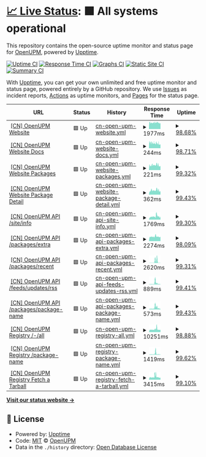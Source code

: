 # [📈 Live Status](https://openupm.github.io/upptime-openupmcn): <!--live status--> **🟩 All systems operational**

This repository contains the open-source uptime monitor and status page for [OpenUPM](https://openupm.github.io/upptime-openupmcn), powered by [Upptime](https://github.com/upptime/upptime).

[![Uptime CI](https://github.com/openupm/upptime-openupmcn/workflows/Uptime%20CI/badge.svg)](https://github.com/openupm/upptime-openupmcn/actions?query=workflow%3A%22Uptime+CI%22)
[![Response Time CI](https://github.com/openupm/upptime-openupmcn/workflows/Response%20Time%20CI/badge.svg)](https://github.com/openupm/upptime-openupmcn/actions?query=workflow%3A%22Response+Time+CI%22)
[![Graphs CI](https://github.com/openupm/upptime-openupmcn/workflows/Graphs%20CI/badge.svg)](https://github.com/openupm/upptime-openupmcn/actions?query=workflow%3A%22Graphs+CI%22)
[![Static Site CI](https://github.com/openupm/upptime-openupmcn/workflows/Static%20Site%20CI/badge.svg)](https://github.com/openupm/upptime-openupmcn/actions?query=workflow%3A%22Static+Site+CI%22)
[![Summary CI](https://github.com/openupm/upptime-openupmcn/workflows/Summary%20CI/badge.svg)](https://github.com/openupm/upptime-openupmcn/actions?query=workflow%3A%22Summary+CI%22)

With [Upptime](https://upptime.js.org), you can get your own unlimited and free uptime monitor and status page, powered entirely by a GitHub repository. We use [Issues](https://github.com/openupm/upptime-openupmcn/issues) as incident reports, [Actions](https://github.com/openupm/upptime-openupmcn/actions) as uptime monitors, and [Pages](https://openupm.github.io/upptime-openupmcn) for the status page.

<!--start: status pages-->
<!-- This summary is generated by Upptime (https://github.com/upptime/upptime) -->
<!-- Do not edit this manually, your changes will be overwritten -->
<!-- prettier-ignore -->
| URL | Status | History | Response Time | Uptime |
| --- | ------ | ------- | ------------- | ------ |
| <img alt="" src="https://icons.duckduckgo.com/ip3/openupm.cn.ico" height="13"> [[CN] OpenUPM Website](https://openupm.cn) | 🟩 Up | [cn-open-upm-website.yml](https://github.com/openupm/upptime-openupmcn/commits/HEAD/history/cn-open-upm-website.yml) | <details><summary><img alt="Response time graph" src="./graphs/cn-open-upm-website/response-time-week.png" height="20"> 1977ms</summary><br><a href="https://openupm.github.io/upptime-openupmcn/history/cn-open-upm-website"><img alt="Response time 2326" src="https://img.shields.io/endpoint?url=https%3A%2F%2Fraw.githubusercontent.com%2Fopenupm%2Fupptime-openupmcn%2FHEAD%2Fapi%2Fcn-open-upm-website%2Fresponse-time.json"></a><br><a href="https://openupm.github.io/upptime-openupmcn/history/cn-open-upm-website"><img alt="24-hour response time 1874" src="https://img.shields.io/endpoint?url=https%3A%2F%2Fraw.githubusercontent.com%2Fopenupm%2Fupptime-openupmcn%2FHEAD%2Fapi%2Fcn-open-upm-website%2Fresponse-time-day.json"></a><br><a href="https://openupm.github.io/upptime-openupmcn/history/cn-open-upm-website"><img alt="7-day response time 1977" src="https://img.shields.io/endpoint?url=https%3A%2F%2Fraw.githubusercontent.com%2Fopenupm%2Fupptime-openupmcn%2FHEAD%2Fapi%2Fcn-open-upm-website%2Fresponse-time-week.json"></a><br><a href="https://openupm.github.io/upptime-openupmcn/history/cn-open-upm-website"><img alt="30-day response time 2449" src="https://img.shields.io/endpoint?url=https%3A%2F%2Fraw.githubusercontent.com%2Fopenupm%2Fupptime-openupmcn%2FHEAD%2Fapi%2Fcn-open-upm-website%2Fresponse-time-month.json"></a><br><a href="https://openupm.github.io/upptime-openupmcn/history/cn-open-upm-website"><img alt="1-year response time 2326" src="https://img.shields.io/endpoint?url=https%3A%2F%2Fraw.githubusercontent.com%2Fopenupm%2Fupptime-openupmcn%2FHEAD%2Fapi%2Fcn-open-upm-website%2Fresponse-time-year.json"></a></details> | <details><summary><a href="https://openupm.github.io/upptime-openupmcn/history/cn-open-upm-website">98.68%</a></summary><a href="https://openupm.github.io/upptime-openupmcn/history/cn-open-upm-website"><img alt="All-time uptime 98.74%" src="https://img.shields.io/endpoint?url=https%3A%2F%2Fraw.githubusercontent.com%2Fopenupm%2Fupptime-openupmcn%2FHEAD%2Fapi%2Fcn-open-upm-website%2Fuptime.json"></a><br><a href="https://openupm.github.io/upptime-openupmcn/history/cn-open-upm-website"><img alt="24-hour uptime 97.96%" src="https://img.shields.io/endpoint?url=https%3A%2F%2Fraw.githubusercontent.com%2Fopenupm%2Fupptime-openupmcn%2FHEAD%2Fapi%2Fcn-open-upm-website%2Fuptime-day.json"></a><br><a href="https://openupm.github.io/upptime-openupmcn/history/cn-open-upm-website"><img alt="7-day uptime 98.68%" src="https://img.shields.io/endpoint?url=https%3A%2F%2Fraw.githubusercontent.com%2Fopenupm%2Fupptime-openupmcn%2FHEAD%2Fapi%2Fcn-open-upm-website%2Fuptime-week.json"></a><br><a href="https://openupm.github.io/upptime-openupmcn/history/cn-open-upm-website"><img alt="30-day uptime 97.32%" src="https://img.shields.io/endpoint?url=https%3A%2F%2Fraw.githubusercontent.com%2Fopenupm%2Fupptime-openupmcn%2FHEAD%2Fapi%2Fcn-open-upm-website%2Fuptime-month.json"></a><br><a href="https://openupm.github.io/upptime-openupmcn/history/cn-open-upm-website"><img alt="1-year uptime 98.74%" src="https://img.shields.io/endpoint?url=https%3A%2F%2Fraw.githubusercontent.com%2Fopenupm%2Fupptime-openupmcn%2FHEAD%2Fapi%2Fcn-open-upm-website%2Fuptime-year.json"></a></details>
| <img alt="" src="https://icons.duckduckgo.com/ip3/openupm.cn.ico" height="13"> [[CN] OpenUPM Website Docs](https://openupm.cn/docs/) | 🟩 Up | [cn-open-upm-website-docs.yml](https://github.com/openupm/upptime-openupmcn/commits/HEAD/history/cn-open-upm-website-docs.yml) | <details><summary><img alt="Response time graph" src="./graphs/cn-open-upm-website-docs/response-time-week.png" height="20"> 244ms</summary><br><a href="https://openupm.github.io/upptime-openupmcn/history/cn-open-upm-website-docs"><img alt="Response time 267" src="https://img.shields.io/endpoint?url=https%3A%2F%2Fraw.githubusercontent.com%2Fopenupm%2Fupptime-openupmcn%2FHEAD%2Fapi%2Fcn-open-upm-website-docs%2Fresponse-time.json"></a><br><a href="https://openupm.github.io/upptime-openupmcn/history/cn-open-upm-website-docs"><img alt="24-hour response time 212" src="https://img.shields.io/endpoint?url=https%3A%2F%2Fraw.githubusercontent.com%2Fopenupm%2Fupptime-openupmcn%2FHEAD%2Fapi%2Fcn-open-upm-website-docs%2Fresponse-time-day.json"></a><br><a href="https://openupm.github.io/upptime-openupmcn/history/cn-open-upm-website-docs"><img alt="7-day response time 244" src="https://img.shields.io/endpoint?url=https%3A%2F%2Fraw.githubusercontent.com%2Fopenupm%2Fupptime-openupmcn%2FHEAD%2Fapi%2Fcn-open-upm-website-docs%2Fresponse-time-week.json"></a><br><a href="https://openupm.github.io/upptime-openupmcn/history/cn-open-upm-website-docs"><img alt="30-day response time 251" src="https://img.shields.io/endpoint?url=https%3A%2F%2Fraw.githubusercontent.com%2Fopenupm%2Fupptime-openupmcn%2FHEAD%2Fapi%2Fcn-open-upm-website-docs%2Fresponse-time-month.json"></a><br><a href="https://openupm.github.io/upptime-openupmcn/history/cn-open-upm-website-docs"><img alt="1-year response time 267" src="https://img.shields.io/endpoint?url=https%3A%2F%2Fraw.githubusercontent.com%2Fopenupm%2Fupptime-openupmcn%2FHEAD%2Fapi%2Fcn-open-upm-website-docs%2Fresponse-time-year.json"></a></details> | <details><summary><a href="https://openupm.github.io/upptime-openupmcn/history/cn-open-upm-website-docs">98.71%</a></summary><a href="https://openupm.github.io/upptime-openupmcn/history/cn-open-upm-website-docs"><img alt="All-time uptime 98.76%" src="https://img.shields.io/endpoint?url=https%3A%2F%2Fraw.githubusercontent.com%2Fopenupm%2Fupptime-openupmcn%2FHEAD%2Fapi%2Fcn-open-upm-website-docs%2Fuptime.json"></a><br><a href="https://openupm.github.io/upptime-openupmcn/history/cn-open-upm-website-docs"><img alt="24-hour uptime 98.00%" src="https://img.shields.io/endpoint?url=https%3A%2F%2Fraw.githubusercontent.com%2Fopenupm%2Fupptime-openupmcn%2FHEAD%2Fapi%2Fcn-open-upm-website-docs%2Fuptime-day.json"></a><br><a href="https://openupm.github.io/upptime-openupmcn/history/cn-open-upm-website-docs"><img alt="7-day uptime 98.71%" src="https://img.shields.io/endpoint?url=https%3A%2F%2Fraw.githubusercontent.com%2Fopenupm%2Fupptime-openupmcn%2FHEAD%2Fapi%2Fcn-open-upm-website-docs%2Fuptime-week.json"></a><br><a href="https://openupm.github.io/upptime-openupmcn/history/cn-open-upm-website-docs"><img alt="30-day uptime 97.52%" src="https://img.shields.io/endpoint?url=https%3A%2F%2Fraw.githubusercontent.com%2Fopenupm%2Fupptime-openupmcn%2FHEAD%2Fapi%2Fcn-open-upm-website-docs%2Fuptime-month.json"></a><br><a href="https://openupm.github.io/upptime-openupmcn/history/cn-open-upm-website-docs"><img alt="1-year uptime 98.76%" src="https://img.shields.io/endpoint?url=https%3A%2F%2Fraw.githubusercontent.com%2Fopenupm%2Fupptime-openupmcn%2FHEAD%2Fapi%2Fcn-open-upm-website-docs%2Fuptime-year.json"></a></details>
| <img alt="" src="https://icons.duckduckgo.com/ip3/openupm.cn.ico" height="13"> [[CN] OpenUPM Website Packages](https://openupm.cn/packages/) | 🟩 Up | [cn-open-upm-website-packages.yml](https://github.com/openupm/upptime-openupmcn/commits/HEAD/history/cn-open-upm-website-packages.yml) | <details><summary><img alt="Response time graph" src="./graphs/cn-open-upm-website-packages/response-time-week.png" height="20"> 221ms</summary><br><a href="https://openupm.github.io/upptime-openupmcn/history/cn-open-upm-website-packages"><img alt="Response time 292" src="https://img.shields.io/endpoint?url=https%3A%2F%2Fraw.githubusercontent.com%2Fopenupm%2Fupptime-openupmcn%2FHEAD%2Fapi%2Fcn-open-upm-website-packages%2Fresponse-time.json"></a><br><a href="https://openupm.github.io/upptime-openupmcn/history/cn-open-upm-website-packages"><img alt="24-hour response time 200" src="https://img.shields.io/endpoint?url=https%3A%2F%2Fraw.githubusercontent.com%2Fopenupm%2Fupptime-openupmcn%2FHEAD%2Fapi%2Fcn-open-upm-website-packages%2Fresponse-time-day.json"></a><br><a href="https://openupm.github.io/upptime-openupmcn/history/cn-open-upm-website-packages"><img alt="7-day response time 221" src="https://img.shields.io/endpoint?url=https%3A%2F%2Fraw.githubusercontent.com%2Fopenupm%2Fupptime-openupmcn%2FHEAD%2Fapi%2Fcn-open-upm-website-packages%2Fresponse-time-week.json"></a><br><a href="https://openupm.github.io/upptime-openupmcn/history/cn-open-upm-website-packages"><img alt="30-day response time 224" src="https://img.shields.io/endpoint?url=https%3A%2F%2Fraw.githubusercontent.com%2Fopenupm%2Fupptime-openupmcn%2FHEAD%2Fapi%2Fcn-open-upm-website-packages%2Fresponse-time-month.json"></a><br><a href="https://openupm.github.io/upptime-openupmcn/history/cn-open-upm-website-packages"><img alt="1-year response time 292" src="https://img.shields.io/endpoint?url=https%3A%2F%2Fraw.githubusercontent.com%2Fopenupm%2Fupptime-openupmcn%2FHEAD%2Fapi%2Fcn-open-upm-website-packages%2Fresponse-time-year.json"></a></details> | <details><summary><a href="https://openupm.github.io/upptime-openupmcn/history/cn-open-upm-website-packages">99.32%</a></summary><a href="https://openupm.github.io/upptime-openupmcn/history/cn-open-upm-website-packages"><img alt="All-time uptime 98.73%" src="https://img.shields.io/endpoint?url=https%3A%2F%2Fraw.githubusercontent.com%2Fopenupm%2Fupptime-openupmcn%2FHEAD%2Fapi%2Fcn-open-upm-website-packages%2Fuptime.json"></a><br><a href="https://openupm.github.io/upptime-openupmcn/history/cn-open-upm-website-packages"><img alt="24-hour uptime 98.03%" src="https://img.shields.io/endpoint?url=https%3A%2F%2Fraw.githubusercontent.com%2Fopenupm%2Fupptime-openupmcn%2FHEAD%2Fapi%2Fcn-open-upm-website-packages%2Fuptime-day.json"></a><br><a href="https://openupm.github.io/upptime-openupmcn/history/cn-open-upm-website-packages"><img alt="7-day uptime 99.32%" src="https://img.shields.io/endpoint?url=https%3A%2F%2Fraw.githubusercontent.com%2Fopenupm%2Fupptime-openupmcn%2FHEAD%2Fapi%2Fcn-open-upm-website-packages%2Fuptime-week.json"></a><br><a href="https://openupm.github.io/upptime-openupmcn/history/cn-open-upm-website-packages"><img alt="30-day uptime 98.27%" src="https://img.shields.io/endpoint?url=https%3A%2F%2Fraw.githubusercontent.com%2Fopenupm%2Fupptime-openupmcn%2FHEAD%2Fapi%2Fcn-open-upm-website-packages%2Fuptime-month.json"></a><br><a href="https://openupm.github.io/upptime-openupmcn/history/cn-open-upm-website-packages"><img alt="1-year uptime 98.73%" src="https://img.shields.io/endpoint?url=https%3A%2F%2Fraw.githubusercontent.com%2Fopenupm%2Fupptime-openupmcn%2FHEAD%2Fapi%2Fcn-open-upm-website-packages%2Fuptime-year.json"></a></details>
| <img alt="" src="https://icons.duckduckgo.com/ip3/openupm.cn.ico" height="13"> [[CN] OpenUPM Website Package Detail](https://openupm.cn/packages/com.littlebigfun.addressable-importer/) | 🟩 Up | [cn-open-upm-website-package-detail.yml](https://github.com/openupm/upptime-openupmcn/commits/HEAD/history/cn-open-upm-website-package-detail.yml) | <details><summary><img alt="Response time graph" src="./graphs/cn-open-upm-website-package-detail/response-time-week.png" height="20"> 362ms</summary><br><a href="https://openupm.github.io/upptime-openupmcn/history/cn-open-upm-website-package-detail"><img alt="Response time 265" src="https://img.shields.io/endpoint?url=https%3A%2F%2Fraw.githubusercontent.com%2Fopenupm%2Fupptime-openupmcn%2FHEAD%2Fapi%2Fcn-open-upm-website-package-detail%2Fresponse-time.json"></a><br><a href="https://openupm.github.io/upptime-openupmcn/history/cn-open-upm-website-package-detail"><img alt="24-hour response time 882" src="https://img.shields.io/endpoint?url=https%3A%2F%2Fraw.githubusercontent.com%2Fopenupm%2Fupptime-openupmcn%2FHEAD%2Fapi%2Fcn-open-upm-website-package-detail%2Fresponse-time-day.json"></a><br><a href="https://openupm.github.io/upptime-openupmcn/history/cn-open-upm-website-package-detail"><img alt="7-day response time 362" src="https://img.shields.io/endpoint?url=https%3A%2F%2Fraw.githubusercontent.com%2Fopenupm%2Fupptime-openupmcn%2FHEAD%2Fapi%2Fcn-open-upm-website-package-detail%2Fresponse-time-week.json"></a><br><a href="https://openupm.github.io/upptime-openupmcn/history/cn-open-upm-website-package-detail"><img alt="30-day response time 250" src="https://img.shields.io/endpoint?url=https%3A%2F%2Fraw.githubusercontent.com%2Fopenupm%2Fupptime-openupmcn%2FHEAD%2Fapi%2Fcn-open-upm-website-package-detail%2Fresponse-time-month.json"></a><br><a href="https://openupm.github.io/upptime-openupmcn/history/cn-open-upm-website-package-detail"><img alt="1-year response time 265" src="https://img.shields.io/endpoint?url=https%3A%2F%2Fraw.githubusercontent.com%2Fopenupm%2Fupptime-openupmcn%2FHEAD%2Fapi%2Fcn-open-upm-website-package-detail%2Fresponse-time-year.json"></a></details> | <details><summary><a href="https://openupm.github.io/upptime-openupmcn/history/cn-open-upm-website-package-detail">99.43%</a></summary><a href="https://openupm.github.io/upptime-openupmcn/history/cn-open-upm-website-package-detail"><img alt="All-time uptime 98.98%" src="https://img.shields.io/endpoint?url=https%3A%2F%2Fraw.githubusercontent.com%2Fopenupm%2Fupptime-openupmcn%2FHEAD%2Fapi%2Fcn-open-upm-website-package-detail%2Fuptime.json"></a><br><a href="https://openupm.github.io/upptime-openupmcn/history/cn-open-upm-website-package-detail"><img alt="24-hour uptime 98.79%" src="https://img.shields.io/endpoint?url=https%3A%2F%2Fraw.githubusercontent.com%2Fopenupm%2Fupptime-openupmcn%2FHEAD%2Fapi%2Fcn-open-upm-website-package-detail%2Fuptime-day.json"></a><br><a href="https://openupm.github.io/upptime-openupmcn/history/cn-open-upm-website-package-detail"><img alt="7-day uptime 99.43%" src="https://img.shields.io/endpoint?url=https%3A%2F%2Fraw.githubusercontent.com%2Fopenupm%2Fupptime-openupmcn%2FHEAD%2Fapi%2Fcn-open-upm-website-package-detail%2Fuptime-week.json"></a><br><a href="https://openupm.github.io/upptime-openupmcn/history/cn-open-upm-website-package-detail"><img alt="30-day uptime 99.37%" src="https://img.shields.io/endpoint?url=https%3A%2F%2Fraw.githubusercontent.com%2Fopenupm%2Fupptime-openupmcn%2FHEAD%2Fapi%2Fcn-open-upm-website-package-detail%2Fuptime-month.json"></a><br><a href="https://openupm.github.io/upptime-openupmcn/history/cn-open-upm-website-package-detail"><img alt="1-year uptime 98.98%" src="https://img.shields.io/endpoint?url=https%3A%2F%2Fraw.githubusercontent.com%2Fopenupm%2Fupptime-openupmcn%2FHEAD%2Fapi%2Fcn-open-upm-website-package-detail%2Fuptime-year.json"></a></details>
| <img alt="" src="https://icons.duckduckgo.com/ip3/api.openupm.cn.ico" height="13"> [[CN] OpenUPM API /site/info](https://api.openupm.cn/site/info) | 🟩 Up | [cn-open-upm-api-site-info.yml](https://github.com/openupm/upptime-openupmcn/commits/HEAD/history/cn-open-upm-api-site-info.yml) | <details><summary><img alt="Response time graph" src="./graphs/cn-open-upm-api-site-info/response-time-week.png" height="20"> 1769ms</summary><br><a href="https://openupm.github.io/upptime-openupmcn/history/cn-open-upm-api-site-info"><img alt="Response time 2267" src="https://img.shields.io/endpoint?url=https%3A%2F%2Fraw.githubusercontent.com%2Fopenupm%2Fupptime-openupmcn%2FHEAD%2Fapi%2Fcn-open-upm-api-site-info%2Fresponse-time.json"></a><br><a href="https://openupm.github.io/upptime-openupmcn/history/cn-open-upm-api-site-info"><img alt="24-hour response time 1759" src="https://img.shields.io/endpoint?url=https%3A%2F%2Fraw.githubusercontent.com%2Fopenupm%2Fupptime-openupmcn%2FHEAD%2Fapi%2Fcn-open-upm-api-site-info%2Fresponse-time-day.json"></a><br><a href="https://openupm.github.io/upptime-openupmcn/history/cn-open-upm-api-site-info"><img alt="7-day response time 1769" src="https://img.shields.io/endpoint?url=https%3A%2F%2Fraw.githubusercontent.com%2Fopenupm%2Fupptime-openupmcn%2FHEAD%2Fapi%2Fcn-open-upm-api-site-info%2Fresponse-time-week.json"></a><br><a href="https://openupm.github.io/upptime-openupmcn/history/cn-open-upm-api-site-info"><img alt="30-day response time 2406" src="https://img.shields.io/endpoint?url=https%3A%2F%2Fraw.githubusercontent.com%2Fopenupm%2Fupptime-openupmcn%2FHEAD%2Fapi%2Fcn-open-upm-api-site-info%2Fresponse-time-month.json"></a><br><a href="https://openupm.github.io/upptime-openupmcn/history/cn-open-upm-api-site-info"><img alt="1-year response time 2267" src="https://img.shields.io/endpoint?url=https%3A%2F%2Fraw.githubusercontent.com%2Fopenupm%2Fupptime-openupmcn%2FHEAD%2Fapi%2Fcn-open-upm-api-site-info%2Fresponse-time-year.json"></a></details> | <details><summary><a href="https://openupm.github.io/upptime-openupmcn/history/cn-open-upm-api-site-info">99.30%</a></summary><a href="https://openupm.github.io/upptime-openupmcn/history/cn-open-upm-api-site-info"><img alt="All-time uptime 98.65%" src="https://img.shields.io/endpoint?url=https%3A%2F%2Fraw.githubusercontent.com%2Fopenupm%2Fupptime-openupmcn%2FHEAD%2Fapi%2Fcn-open-upm-api-site-info%2Fuptime.json"></a><br><a href="https://openupm.github.io/upptime-openupmcn/history/cn-open-upm-api-site-info"><img alt="24-hour uptime 100.00%" src="https://img.shields.io/endpoint?url=https%3A%2F%2Fraw.githubusercontent.com%2Fopenupm%2Fupptime-openupmcn%2FHEAD%2Fapi%2Fcn-open-upm-api-site-info%2Fuptime-day.json"></a><br><a href="https://openupm.github.io/upptime-openupmcn/history/cn-open-upm-api-site-info"><img alt="7-day uptime 99.30%" src="https://img.shields.io/endpoint?url=https%3A%2F%2Fraw.githubusercontent.com%2Fopenupm%2Fupptime-openupmcn%2FHEAD%2Fapi%2Fcn-open-upm-api-site-info%2Fuptime-week.json"></a><br><a href="https://openupm.github.io/upptime-openupmcn/history/cn-open-upm-api-site-info"><img alt="30-day uptime 99.23%" src="https://img.shields.io/endpoint?url=https%3A%2F%2Fraw.githubusercontent.com%2Fopenupm%2Fupptime-openupmcn%2FHEAD%2Fapi%2Fcn-open-upm-api-site-info%2Fuptime-month.json"></a><br><a href="https://openupm.github.io/upptime-openupmcn/history/cn-open-upm-api-site-info"><img alt="1-year uptime 98.65%" src="https://img.shields.io/endpoint?url=https%3A%2F%2Fraw.githubusercontent.com%2Fopenupm%2Fupptime-openupmcn%2FHEAD%2Fapi%2Fcn-open-upm-api-site-info%2Fuptime-year.json"></a></details>
| <img alt="" src="https://icons.duckduckgo.com/ip3/api.openupm.cn.ico" height="13"> [[CN] OpenUPM API /packages/extra](https://api.openupm.cn/packages/extra) | 🟩 Up | [cn-open-upm-api-packages-extra.yml](https://github.com/openupm/upptime-openupmcn/commits/HEAD/history/cn-open-upm-api-packages-extra.yml) | <details><summary><img alt="Response time graph" src="./graphs/cn-open-upm-api-packages-extra/response-time-week.png" height="20"> 2274ms</summary><br><a href="https://openupm.github.io/upptime-openupmcn/history/cn-open-upm-api-packages-extra"><img alt="Response time 3159" src="https://img.shields.io/endpoint?url=https%3A%2F%2Fraw.githubusercontent.com%2Fopenupm%2Fupptime-openupmcn%2FHEAD%2Fapi%2Fcn-open-upm-api-packages-extra%2Fresponse-time.json"></a><br><a href="https://openupm.github.io/upptime-openupmcn/history/cn-open-upm-api-packages-extra"><img alt="24-hour response time 2255" src="https://img.shields.io/endpoint?url=https%3A%2F%2Fraw.githubusercontent.com%2Fopenupm%2Fupptime-openupmcn%2FHEAD%2Fapi%2Fcn-open-upm-api-packages-extra%2Fresponse-time-day.json"></a><br><a href="https://openupm.github.io/upptime-openupmcn/history/cn-open-upm-api-packages-extra"><img alt="7-day response time 2274" src="https://img.shields.io/endpoint?url=https%3A%2F%2Fraw.githubusercontent.com%2Fopenupm%2Fupptime-openupmcn%2FHEAD%2Fapi%2Fcn-open-upm-api-packages-extra%2Fresponse-time-week.json"></a><br><a href="https://openupm.github.io/upptime-openupmcn/history/cn-open-upm-api-packages-extra"><img alt="30-day response time 3106" src="https://img.shields.io/endpoint?url=https%3A%2F%2Fraw.githubusercontent.com%2Fopenupm%2Fupptime-openupmcn%2FHEAD%2Fapi%2Fcn-open-upm-api-packages-extra%2Fresponse-time-month.json"></a><br><a href="https://openupm.github.io/upptime-openupmcn/history/cn-open-upm-api-packages-extra"><img alt="1-year response time 3159" src="https://img.shields.io/endpoint?url=https%3A%2F%2Fraw.githubusercontent.com%2Fopenupm%2Fupptime-openupmcn%2FHEAD%2Fapi%2Fcn-open-upm-api-packages-extra%2Fresponse-time-year.json"></a></details> | <details><summary><a href="https://openupm.github.io/upptime-openupmcn/history/cn-open-upm-api-packages-extra">98.09%</a></summary><a href="https://openupm.github.io/upptime-openupmcn/history/cn-open-upm-api-packages-extra"><img alt="All-time uptime 98.29%" src="https://img.shields.io/endpoint?url=https%3A%2F%2Fraw.githubusercontent.com%2Fopenupm%2Fupptime-openupmcn%2FHEAD%2Fapi%2Fcn-open-upm-api-packages-extra%2Fuptime.json"></a><br><a href="https://openupm.github.io/upptime-openupmcn/history/cn-open-upm-api-packages-extra"><img alt="24-hour uptime 100.00%" src="https://img.shields.io/endpoint?url=https%3A%2F%2Fraw.githubusercontent.com%2Fopenupm%2Fupptime-openupmcn%2FHEAD%2Fapi%2Fcn-open-upm-api-packages-extra%2Fuptime-day.json"></a><br><a href="https://openupm.github.io/upptime-openupmcn/history/cn-open-upm-api-packages-extra"><img alt="7-day uptime 98.09%" src="https://img.shields.io/endpoint?url=https%3A%2F%2Fraw.githubusercontent.com%2Fopenupm%2Fupptime-openupmcn%2FHEAD%2Fapi%2Fcn-open-upm-api-packages-extra%2Fuptime-week.json"></a><br><a href="https://openupm.github.io/upptime-openupmcn/history/cn-open-upm-api-packages-extra"><img alt="30-day uptime 97.46%" src="https://img.shields.io/endpoint?url=https%3A%2F%2Fraw.githubusercontent.com%2Fopenupm%2Fupptime-openupmcn%2FHEAD%2Fapi%2Fcn-open-upm-api-packages-extra%2Fuptime-month.json"></a><br><a href="https://openupm.github.io/upptime-openupmcn/history/cn-open-upm-api-packages-extra"><img alt="1-year uptime 98.29%" src="https://img.shields.io/endpoint?url=https%3A%2F%2Fraw.githubusercontent.com%2Fopenupm%2Fupptime-openupmcn%2FHEAD%2Fapi%2Fcn-open-upm-api-packages-extra%2Fuptime-year.json"></a></details>
| <img alt="" src="https://icons.duckduckgo.com/ip3/api.openupm.cn.ico" height="13"> [[CN] OpenUPM API /packages/recent](https://api.openupm.cn/packages/recent) | 🟩 Up | [cn-open-upm-api-packages-recent.yml](https://github.com/openupm/upptime-openupmcn/commits/HEAD/history/cn-open-upm-api-packages-recent.yml) | <details><summary><img alt="Response time graph" src="./graphs/cn-open-upm-api-packages-recent/response-time-week.png" height="20"> 2620ms</summary><br><a href="https://openupm.github.io/upptime-openupmcn/history/cn-open-upm-api-packages-recent"><img alt="Response time 1097" src="https://img.shields.io/endpoint?url=https%3A%2F%2Fraw.githubusercontent.com%2Fopenupm%2Fupptime-openupmcn%2FHEAD%2Fapi%2Fcn-open-upm-api-packages-recent%2Fresponse-time.json"></a><br><a href="https://openupm.github.io/upptime-openupmcn/history/cn-open-upm-api-packages-recent"><img alt="24-hour response time 254" src="https://img.shields.io/endpoint?url=https%3A%2F%2Fraw.githubusercontent.com%2Fopenupm%2Fupptime-openupmcn%2FHEAD%2Fapi%2Fcn-open-upm-api-packages-recent%2Fresponse-time-day.json"></a><br><a href="https://openupm.github.io/upptime-openupmcn/history/cn-open-upm-api-packages-recent"><img alt="7-day response time 2620" src="https://img.shields.io/endpoint?url=https%3A%2F%2Fraw.githubusercontent.com%2Fopenupm%2Fupptime-openupmcn%2FHEAD%2Fapi%2Fcn-open-upm-api-packages-recent%2Fresponse-time-week.json"></a><br><a href="https://openupm.github.io/upptime-openupmcn/history/cn-open-upm-api-packages-recent"><img alt="30-day response time 2409" src="https://img.shields.io/endpoint?url=https%3A%2F%2Fraw.githubusercontent.com%2Fopenupm%2Fupptime-openupmcn%2FHEAD%2Fapi%2Fcn-open-upm-api-packages-recent%2Fresponse-time-month.json"></a><br><a href="https://openupm.github.io/upptime-openupmcn/history/cn-open-upm-api-packages-recent"><img alt="1-year response time 1097" src="https://img.shields.io/endpoint?url=https%3A%2F%2Fraw.githubusercontent.com%2Fopenupm%2Fupptime-openupmcn%2FHEAD%2Fapi%2Fcn-open-upm-api-packages-recent%2Fresponse-time-year.json"></a></details> | <details><summary><a href="https://openupm.github.io/upptime-openupmcn/history/cn-open-upm-api-packages-recent">99.31%</a></summary><a href="https://openupm.github.io/upptime-openupmcn/history/cn-open-upm-api-packages-recent"><img alt="All-time uptime 98.64%" src="https://img.shields.io/endpoint?url=https%3A%2F%2Fraw.githubusercontent.com%2Fopenupm%2Fupptime-openupmcn%2FHEAD%2Fapi%2Fcn-open-upm-api-packages-recent%2Fuptime.json"></a><br><a href="https://openupm.github.io/upptime-openupmcn/history/cn-open-upm-api-packages-recent"><img alt="24-hour uptime 100.00%" src="https://img.shields.io/endpoint?url=https%3A%2F%2Fraw.githubusercontent.com%2Fopenupm%2Fupptime-openupmcn%2FHEAD%2Fapi%2Fcn-open-upm-api-packages-recent%2Fuptime-day.json"></a><br><a href="https://openupm.github.io/upptime-openupmcn/history/cn-open-upm-api-packages-recent"><img alt="7-day uptime 99.31%" src="https://img.shields.io/endpoint?url=https%3A%2F%2Fraw.githubusercontent.com%2Fopenupm%2Fupptime-openupmcn%2FHEAD%2Fapi%2Fcn-open-upm-api-packages-recent%2Fuptime-week.json"></a><br><a href="https://openupm.github.io/upptime-openupmcn/history/cn-open-upm-api-packages-recent"><img alt="30-day uptime 99.35%" src="https://img.shields.io/endpoint?url=https%3A%2F%2Fraw.githubusercontent.com%2Fopenupm%2Fupptime-openupmcn%2FHEAD%2Fapi%2Fcn-open-upm-api-packages-recent%2Fuptime-month.json"></a><br><a href="https://openupm.github.io/upptime-openupmcn/history/cn-open-upm-api-packages-recent"><img alt="1-year uptime 98.64%" src="https://img.shields.io/endpoint?url=https%3A%2F%2Fraw.githubusercontent.com%2Fopenupm%2Fupptime-openupmcn%2FHEAD%2Fapi%2Fcn-open-upm-api-packages-recent%2Fuptime-year.json"></a></details>
| <img alt="" src="https://icons.duckduckgo.com/ip3/api.openupm.cn.ico" height="13"> [[CN] OpenUPM API /feeds/updates/rss](https://api.openupm.cn/feeds/updates/rss) | 🟩 Up | [cn-open-upm-api-feeds-updates-rss.yml](https://github.com/openupm/upptime-openupmcn/commits/HEAD/history/cn-open-upm-api-feeds-updates-rss.yml) | <details><summary><img alt="Response time graph" src="./graphs/cn-open-upm-api-feeds-updates-rss/response-time-week.png" height="20"> 889ms</summary><br><a href="https://openupm.github.io/upptime-openupmcn/history/cn-open-upm-api-feeds-updates-rss"><img alt="Response time 970" src="https://img.shields.io/endpoint?url=https%3A%2F%2Fraw.githubusercontent.com%2Fopenupm%2Fupptime-openupmcn%2FHEAD%2Fapi%2Fcn-open-upm-api-feeds-updates-rss%2Fresponse-time.json"></a><br><a href="https://openupm.github.io/upptime-openupmcn/history/cn-open-upm-api-feeds-updates-rss"><img alt="24-hour response time 254" src="https://img.shields.io/endpoint?url=https%3A%2F%2Fraw.githubusercontent.com%2Fopenupm%2Fupptime-openupmcn%2FHEAD%2Fapi%2Fcn-open-upm-api-feeds-updates-rss%2Fresponse-time-day.json"></a><br><a href="https://openupm.github.io/upptime-openupmcn/history/cn-open-upm-api-feeds-updates-rss"><img alt="7-day response time 889" src="https://img.shields.io/endpoint?url=https%3A%2F%2Fraw.githubusercontent.com%2Fopenupm%2Fupptime-openupmcn%2FHEAD%2Fapi%2Fcn-open-upm-api-feeds-updates-rss%2Fresponse-time-week.json"></a><br><a href="https://openupm.github.io/upptime-openupmcn/history/cn-open-upm-api-feeds-updates-rss"><img alt="30-day response time 1631" src="https://img.shields.io/endpoint?url=https%3A%2F%2Fraw.githubusercontent.com%2Fopenupm%2Fupptime-openupmcn%2FHEAD%2Fapi%2Fcn-open-upm-api-feeds-updates-rss%2Fresponse-time-month.json"></a><br><a href="https://openupm.github.io/upptime-openupmcn/history/cn-open-upm-api-feeds-updates-rss"><img alt="1-year response time 970" src="https://img.shields.io/endpoint?url=https%3A%2F%2Fraw.githubusercontent.com%2Fopenupm%2Fupptime-openupmcn%2FHEAD%2Fapi%2Fcn-open-upm-api-feeds-updates-rss%2Fresponse-time-year.json"></a></details> | <details><summary><a href="https://openupm.github.io/upptime-openupmcn/history/cn-open-upm-api-feeds-updates-rss">99.41%</a></summary><a href="https://openupm.github.io/upptime-openupmcn/history/cn-open-upm-api-feeds-updates-rss"><img alt="All-time uptime 98.50%" src="https://img.shields.io/endpoint?url=https%3A%2F%2Fraw.githubusercontent.com%2Fopenupm%2Fupptime-openupmcn%2FHEAD%2Fapi%2Fcn-open-upm-api-feeds-updates-rss%2Fuptime.json"></a><br><a href="https://openupm.github.io/upptime-openupmcn/history/cn-open-upm-api-feeds-updates-rss"><img alt="24-hour uptime 100.00%" src="https://img.shields.io/endpoint?url=https%3A%2F%2Fraw.githubusercontent.com%2Fopenupm%2Fupptime-openupmcn%2FHEAD%2Fapi%2Fcn-open-upm-api-feeds-updates-rss%2Fuptime-day.json"></a><br><a href="https://openupm.github.io/upptime-openupmcn/history/cn-open-upm-api-feeds-updates-rss"><img alt="7-day uptime 99.41%" src="https://img.shields.io/endpoint?url=https%3A%2F%2Fraw.githubusercontent.com%2Fopenupm%2Fupptime-openupmcn%2FHEAD%2Fapi%2Fcn-open-upm-api-feeds-updates-rss%2Fuptime-week.json"></a><br><a href="https://openupm.github.io/upptime-openupmcn/history/cn-open-upm-api-feeds-updates-rss"><img alt="30-day uptime 99.37%" src="https://img.shields.io/endpoint?url=https%3A%2F%2Fraw.githubusercontent.com%2Fopenupm%2Fupptime-openupmcn%2FHEAD%2Fapi%2Fcn-open-upm-api-feeds-updates-rss%2Fuptime-month.json"></a><br><a href="https://openupm.github.io/upptime-openupmcn/history/cn-open-upm-api-feeds-updates-rss"><img alt="1-year uptime 98.50%" src="https://img.shields.io/endpoint?url=https%3A%2F%2Fraw.githubusercontent.com%2Fopenupm%2Fupptime-openupmcn%2FHEAD%2Fapi%2Fcn-open-upm-api-feeds-updates-rss%2Fuptime-year.json"></a></details>
| <img alt="" src="https://icons.duckduckgo.com/ip3/api.openupm.cn.ico" height="13"> [[CN] OpenUPM API /packages/package-name](https://api.openupm.cn/packages/com.littlebigfun.addressable-importer) | 🟩 Up | [cn-open-upm-api-packages-package-name.yml](https://github.com/openupm/upptime-openupmcn/commits/HEAD/history/cn-open-upm-api-packages-package-name.yml) | <details><summary><img alt="Response time graph" src="./graphs/cn-open-upm-api-packages-package-name/response-time-week.png" height="20"> 573ms</summary><br><a href="https://openupm.github.io/upptime-openupmcn/history/cn-open-upm-api-packages-package-name"><img alt="Response time 837" src="https://img.shields.io/endpoint?url=https%3A%2F%2Fraw.githubusercontent.com%2Fopenupm%2Fupptime-openupmcn%2FHEAD%2Fapi%2Fcn-open-upm-api-packages-package-name%2Fresponse-time.json"></a><br><a href="https://openupm.github.io/upptime-openupmcn/history/cn-open-upm-api-packages-package-name"><img alt="24-hour response time 255" src="https://img.shields.io/endpoint?url=https%3A%2F%2Fraw.githubusercontent.com%2Fopenupm%2Fupptime-openupmcn%2FHEAD%2Fapi%2Fcn-open-upm-api-packages-package-name%2Fresponse-time-day.json"></a><br><a href="https://openupm.github.io/upptime-openupmcn/history/cn-open-upm-api-packages-package-name"><img alt="7-day response time 573" src="https://img.shields.io/endpoint?url=https%3A%2F%2Fraw.githubusercontent.com%2Fopenupm%2Fupptime-openupmcn%2FHEAD%2Fapi%2Fcn-open-upm-api-packages-package-name%2Fresponse-time-week.json"></a><br><a href="https://openupm.github.io/upptime-openupmcn/history/cn-open-upm-api-packages-package-name"><img alt="30-day response time 1574" src="https://img.shields.io/endpoint?url=https%3A%2F%2Fraw.githubusercontent.com%2Fopenupm%2Fupptime-openupmcn%2FHEAD%2Fapi%2Fcn-open-upm-api-packages-package-name%2Fresponse-time-month.json"></a><br><a href="https://openupm.github.io/upptime-openupmcn/history/cn-open-upm-api-packages-package-name"><img alt="1-year response time 837" src="https://img.shields.io/endpoint?url=https%3A%2F%2Fraw.githubusercontent.com%2Fopenupm%2Fupptime-openupmcn%2FHEAD%2Fapi%2Fcn-open-upm-api-packages-package-name%2Fresponse-time-year.json"></a></details> | <details><summary><a href="https://openupm.github.io/upptime-openupmcn/history/cn-open-upm-api-packages-package-name">99.43%</a></summary><a href="https://openupm.github.io/upptime-openupmcn/history/cn-open-upm-api-packages-package-name"><img alt="All-time uptime 98.53%" src="https://img.shields.io/endpoint?url=https%3A%2F%2Fraw.githubusercontent.com%2Fopenupm%2Fupptime-openupmcn%2FHEAD%2Fapi%2Fcn-open-upm-api-packages-package-name%2Fuptime.json"></a><br><a href="https://openupm.github.io/upptime-openupmcn/history/cn-open-upm-api-packages-package-name"><img alt="24-hour uptime 100.00%" src="https://img.shields.io/endpoint?url=https%3A%2F%2Fraw.githubusercontent.com%2Fopenupm%2Fupptime-openupmcn%2FHEAD%2Fapi%2Fcn-open-upm-api-packages-package-name%2Fuptime-day.json"></a><br><a href="https://openupm.github.io/upptime-openupmcn/history/cn-open-upm-api-packages-package-name"><img alt="7-day uptime 99.43%" src="https://img.shields.io/endpoint?url=https%3A%2F%2Fraw.githubusercontent.com%2Fopenupm%2Fupptime-openupmcn%2FHEAD%2Fapi%2Fcn-open-upm-api-packages-package-name%2Fuptime-week.json"></a><br><a href="https://openupm.github.io/upptime-openupmcn/history/cn-open-upm-api-packages-package-name"><img alt="30-day uptime 99.51%" src="https://img.shields.io/endpoint?url=https%3A%2F%2Fraw.githubusercontent.com%2Fopenupm%2Fupptime-openupmcn%2FHEAD%2Fapi%2Fcn-open-upm-api-packages-package-name%2Fuptime-month.json"></a><br><a href="https://openupm.github.io/upptime-openupmcn/history/cn-open-upm-api-packages-package-name"><img alt="1-year uptime 98.53%" src="https://img.shields.io/endpoint?url=https%3A%2F%2Fraw.githubusercontent.com%2Fopenupm%2Fupptime-openupmcn%2FHEAD%2Fapi%2Fcn-open-upm-api-packages-package-name%2Fuptime-year.json"></a></details>
| <img alt="" src="https://icons.duckduckgo.com/ip3/package.openupm.cn.ico" height="13"> [[CN] OpenUPM Registry /-/all](https://package.openupm.cn/-/all) | 🟩 Up | [cn-open-upm-registry-all.yml](https://github.com/openupm/upptime-openupmcn/commits/HEAD/history/cn-open-upm-registry-all.yml) | <details><summary><img alt="Response time graph" src="./graphs/cn-open-upm-registry-all/response-time-week.png" height="20"> 10251ms</summary><br><a href="https://openupm.github.io/upptime-openupmcn/history/cn-open-upm-registry-all"><img alt="Response time 9344" src="https://img.shields.io/endpoint?url=https%3A%2F%2Fraw.githubusercontent.com%2Fopenupm%2Fupptime-openupmcn%2FHEAD%2Fapi%2Fcn-open-upm-registry-all%2Fresponse-time.json"></a><br><a href="https://openupm.github.io/upptime-openupmcn/history/cn-open-upm-registry-all"><img alt="24-hour response time 8443" src="https://img.shields.io/endpoint?url=https%3A%2F%2Fraw.githubusercontent.com%2Fopenupm%2Fupptime-openupmcn%2FHEAD%2Fapi%2Fcn-open-upm-registry-all%2Fresponse-time-day.json"></a><br><a href="https://openupm.github.io/upptime-openupmcn/history/cn-open-upm-registry-all"><img alt="7-day response time 10251" src="https://img.shields.io/endpoint?url=https%3A%2F%2Fraw.githubusercontent.com%2Fopenupm%2Fupptime-openupmcn%2FHEAD%2Fapi%2Fcn-open-upm-registry-all%2Fresponse-time-week.json"></a><br><a href="https://openupm.github.io/upptime-openupmcn/history/cn-open-upm-registry-all"><img alt="30-day response time 10023" src="https://img.shields.io/endpoint?url=https%3A%2F%2Fraw.githubusercontent.com%2Fopenupm%2Fupptime-openupmcn%2FHEAD%2Fapi%2Fcn-open-upm-registry-all%2Fresponse-time-month.json"></a><br><a href="https://openupm.github.io/upptime-openupmcn/history/cn-open-upm-registry-all"><img alt="1-year response time 9344" src="https://img.shields.io/endpoint?url=https%3A%2F%2Fraw.githubusercontent.com%2Fopenupm%2Fupptime-openupmcn%2FHEAD%2Fapi%2Fcn-open-upm-registry-all%2Fresponse-time-year.json"></a></details> | <details><summary><a href="https://openupm.github.io/upptime-openupmcn/history/cn-open-upm-registry-all">98.88%</a></summary><a href="https://openupm.github.io/upptime-openupmcn/history/cn-open-upm-registry-all"><img alt="All-time uptime 99.04%" src="https://img.shields.io/endpoint?url=https%3A%2F%2Fraw.githubusercontent.com%2Fopenupm%2Fupptime-openupmcn%2FHEAD%2Fapi%2Fcn-open-upm-registry-all%2Fuptime.json"></a><br><a href="https://openupm.github.io/upptime-openupmcn/history/cn-open-upm-registry-all"><img alt="24-hour uptime 100.00%" src="https://img.shields.io/endpoint?url=https%3A%2F%2Fraw.githubusercontent.com%2Fopenupm%2Fupptime-openupmcn%2FHEAD%2Fapi%2Fcn-open-upm-registry-all%2Fuptime-day.json"></a><br><a href="https://openupm.github.io/upptime-openupmcn/history/cn-open-upm-registry-all"><img alt="7-day uptime 98.88%" src="https://img.shields.io/endpoint?url=https%3A%2F%2Fraw.githubusercontent.com%2Fopenupm%2Fupptime-openupmcn%2FHEAD%2Fapi%2Fcn-open-upm-registry-all%2Fuptime-week.json"></a><br><a href="https://openupm.github.io/upptime-openupmcn/history/cn-open-upm-registry-all"><img alt="30-day uptime 97.94%" src="https://img.shields.io/endpoint?url=https%3A%2F%2Fraw.githubusercontent.com%2Fopenupm%2Fupptime-openupmcn%2FHEAD%2Fapi%2Fcn-open-upm-registry-all%2Fuptime-month.json"></a><br><a href="https://openupm.github.io/upptime-openupmcn/history/cn-open-upm-registry-all"><img alt="1-year uptime 99.04%" src="https://img.shields.io/endpoint?url=https%3A%2F%2Fraw.githubusercontent.com%2Fopenupm%2Fupptime-openupmcn%2FHEAD%2Fapi%2Fcn-open-upm-registry-all%2Fuptime-year.json"></a></details>
| <img alt="" src="https://icons.duckduckgo.com/ip3/package.openupm.cn.ico" height="13"> [[CN] OpenUPM Registry /package-name](https://package.openupm.cn/com.littlebigfun.addressable-importer) | 🟩 Up | [cn-open-upm-registry-package-name.yml](https://github.com/openupm/upptime-openupmcn/commits/HEAD/history/cn-open-upm-registry-package-name.yml) | <details><summary><img alt="Response time graph" src="./graphs/cn-open-upm-registry-package-name/response-time-week.png" height="20"> 1419ms</summary><br><a href="https://openupm.github.io/upptime-openupmcn/history/cn-open-upm-registry-package-name"><img alt="Response time 1543" src="https://img.shields.io/endpoint?url=https%3A%2F%2Fraw.githubusercontent.com%2Fopenupm%2Fupptime-openupmcn%2FHEAD%2Fapi%2Fcn-open-upm-registry-package-name%2Fresponse-time.json"></a><br><a href="https://openupm.github.io/upptime-openupmcn/history/cn-open-upm-registry-package-name"><img alt="24-hour response time 455" src="https://img.shields.io/endpoint?url=https%3A%2F%2Fraw.githubusercontent.com%2Fopenupm%2Fupptime-openupmcn%2FHEAD%2Fapi%2Fcn-open-upm-registry-package-name%2Fresponse-time-day.json"></a><br><a href="https://openupm.github.io/upptime-openupmcn/history/cn-open-upm-registry-package-name"><img alt="7-day response time 1419" src="https://img.shields.io/endpoint?url=https%3A%2F%2Fraw.githubusercontent.com%2Fopenupm%2Fupptime-openupmcn%2FHEAD%2Fapi%2Fcn-open-upm-registry-package-name%2Fresponse-time-week.json"></a><br><a href="https://openupm.github.io/upptime-openupmcn/history/cn-open-upm-registry-package-name"><img alt="30-day response time 2717" src="https://img.shields.io/endpoint?url=https%3A%2F%2Fraw.githubusercontent.com%2Fopenupm%2Fupptime-openupmcn%2FHEAD%2Fapi%2Fcn-open-upm-registry-package-name%2Fresponse-time-month.json"></a><br><a href="https://openupm.github.io/upptime-openupmcn/history/cn-open-upm-registry-package-name"><img alt="1-year response time 1543" src="https://img.shields.io/endpoint?url=https%3A%2F%2Fraw.githubusercontent.com%2Fopenupm%2Fupptime-openupmcn%2FHEAD%2Fapi%2Fcn-open-upm-registry-package-name%2Fresponse-time-year.json"></a></details> | <details><summary><a href="https://openupm.github.io/upptime-openupmcn/history/cn-open-upm-registry-package-name">99.62%</a></summary><a href="https://openupm.github.io/upptime-openupmcn/history/cn-open-upm-registry-package-name"><img alt="All-time uptime 99.07%" src="https://img.shields.io/endpoint?url=https%3A%2F%2Fraw.githubusercontent.com%2Fopenupm%2Fupptime-openupmcn%2FHEAD%2Fapi%2Fcn-open-upm-registry-package-name%2Fuptime.json"></a><br><a href="https://openupm.github.io/upptime-openupmcn/history/cn-open-upm-registry-package-name"><img alt="24-hour uptime 100.00%" src="https://img.shields.io/endpoint?url=https%3A%2F%2Fraw.githubusercontent.com%2Fopenupm%2Fupptime-openupmcn%2FHEAD%2Fapi%2Fcn-open-upm-registry-package-name%2Fuptime-day.json"></a><br><a href="https://openupm.github.io/upptime-openupmcn/history/cn-open-upm-registry-package-name"><img alt="7-day uptime 99.62%" src="https://img.shields.io/endpoint?url=https%3A%2F%2Fraw.githubusercontent.com%2Fopenupm%2Fupptime-openupmcn%2FHEAD%2Fapi%2Fcn-open-upm-registry-package-name%2Fuptime-week.json"></a><br><a href="https://openupm.github.io/upptime-openupmcn/history/cn-open-upm-registry-package-name"><img alt="30-day uptime 99.22%" src="https://img.shields.io/endpoint?url=https%3A%2F%2Fraw.githubusercontent.com%2Fopenupm%2Fupptime-openupmcn%2FHEAD%2Fapi%2Fcn-open-upm-registry-package-name%2Fuptime-month.json"></a><br><a href="https://openupm.github.io/upptime-openupmcn/history/cn-open-upm-registry-package-name"><img alt="1-year uptime 99.07%" src="https://img.shields.io/endpoint?url=https%3A%2F%2Fraw.githubusercontent.com%2Fopenupm%2Fupptime-openupmcn%2FHEAD%2Fapi%2Fcn-open-upm-registry-package-name%2Fuptime-year.json"></a></details>
| <img alt="" src="https://icons.duckduckgo.com/ip3/package.openupm.cn.ico" height="13"> [[CN] OpenUPM Registry Fetch a Tarball](https://package.openupm.cn/com.littlebigfun.addressable-importer/-/com.littlebigfun.addressable-importer-0.9.3.tgz) | 🟩 Up | [cn-open-upm-registry-fetch-a-tarball.yml](https://github.com/openupm/upptime-openupmcn/commits/HEAD/history/cn-open-upm-registry-fetch-a-tarball.yml) | <details><summary><img alt="Response time graph" src="./graphs/cn-open-upm-registry-fetch-a-tarball/response-time-week.png" height="20"> 3415ms</summary><br><a href="https://openupm.github.io/upptime-openupmcn/history/cn-open-upm-registry-fetch-a-tarball"><img alt="Response time 3626" src="https://img.shields.io/endpoint?url=https%3A%2F%2Fraw.githubusercontent.com%2Fopenupm%2Fupptime-openupmcn%2FHEAD%2Fapi%2Fcn-open-upm-registry-fetch-a-tarball%2Fresponse-time.json"></a><br><a href="https://openupm.github.io/upptime-openupmcn/history/cn-open-upm-registry-fetch-a-tarball"><img alt="24-hour response time 2579" src="https://img.shields.io/endpoint?url=https%3A%2F%2Fraw.githubusercontent.com%2Fopenupm%2Fupptime-openupmcn%2FHEAD%2Fapi%2Fcn-open-upm-registry-fetch-a-tarball%2Fresponse-time-day.json"></a><br><a href="https://openupm.github.io/upptime-openupmcn/history/cn-open-upm-registry-fetch-a-tarball"><img alt="7-day response time 3415" src="https://img.shields.io/endpoint?url=https%3A%2F%2Fraw.githubusercontent.com%2Fopenupm%2Fupptime-openupmcn%2FHEAD%2Fapi%2Fcn-open-upm-registry-fetch-a-tarball%2Fresponse-time-week.json"></a><br><a href="https://openupm.github.io/upptime-openupmcn/history/cn-open-upm-registry-fetch-a-tarball"><img alt="30-day response time 3846" src="https://img.shields.io/endpoint?url=https%3A%2F%2Fraw.githubusercontent.com%2Fopenupm%2Fupptime-openupmcn%2FHEAD%2Fapi%2Fcn-open-upm-registry-fetch-a-tarball%2Fresponse-time-month.json"></a><br><a href="https://openupm.github.io/upptime-openupmcn/history/cn-open-upm-registry-fetch-a-tarball"><img alt="1-year response time 3626" src="https://img.shields.io/endpoint?url=https%3A%2F%2Fraw.githubusercontent.com%2Fopenupm%2Fupptime-openupmcn%2FHEAD%2Fapi%2Fcn-open-upm-registry-fetch-a-tarball%2Fresponse-time-year.json"></a></details> | <details><summary><a href="https://openupm.github.io/upptime-openupmcn/history/cn-open-upm-registry-fetch-a-tarball">99.10%</a></summary><a href="https://openupm.github.io/upptime-openupmcn/history/cn-open-upm-registry-fetch-a-tarball"><img alt="All-time uptime 99.51%" src="https://img.shields.io/endpoint?url=https%3A%2F%2Fraw.githubusercontent.com%2Fopenupm%2Fupptime-openupmcn%2FHEAD%2Fapi%2Fcn-open-upm-registry-fetch-a-tarball%2Fuptime.json"></a><br><a href="https://openupm.github.io/upptime-openupmcn/history/cn-open-upm-registry-fetch-a-tarball"><img alt="24-hour uptime 100.00%" src="https://img.shields.io/endpoint?url=https%3A%2F%2Fraw.githubusercontent.com%2Fopenupm%2Fupptime-openupmcn%2FHEAD%2Fapi%2Fcn-open-upm-registry-fetch-a-tarball%2Fuptime-day.json"></a><br><a href="https://openupm.github.io/upptime-openupmcn/history/cn-open-upm-registry-fetch-a-tarball"><img alt="7-day uptime 99.10%" src="https://img.shields.io/endpoint?url=https%3A%2F%2Fraw.githubusercontent.com%2Fopenupm%2Fupptime-openupmcn%2FHEAD%2Fapi%2Fcn-open-upm-registry-fetch-a-tarball%2Fuptime-week.json"></a><br><a href="https://openupm.github.io/upptime-openupmcn/history/cn-open-upm-registry-fetch-a-tarball"><img alt="30-day uptime 98.78%" src="https://img.shields.io/endpoint?url=https%3A%2F%2Fraw.githubusercontent.com%2Fopenupm%2Fupptime-openupmcn%2FHEAD%2Fapi%2Fcn-open-upm-registry-fetch-a-tarball%2Fuptime-month.json"></a><br><a href="https://openupm.github.io/upptime-openupmcn/history/cn-open-upm-registry-fetch-a-tarball"><img alt="1-year uptime 99.51%" src="https://img.shields.io/endpoint?url=https%3A%2F%2Fraw.githubusercontent.com%2Fopenupm%2Fupptime-openupmcn%2FHEAD%2Fapi%2Fcn-open-upm-registry-fetch-a-tarball%2Fuptime-year.json"></a></details>

<!--end: status pages-->

[**Visit our status website →**](https://openupm.github.io/upptime-openupmcn)

## 📄 License

- Powered by: [Upptime](https://github.com/upptime/upptime)
- Code: [MIT](./LICENSE) © [OpenUPM](https://openupm.github.io/upptime-openupmcn)
- Data in the `./history` directory: [Open Database License](https://opendatacommons.org/licenses/odbl/1-0/)
